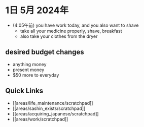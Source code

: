 # 1日 5月 2024年
- (4:05午前) you have work today, and you also want to shave
  - take all your medicine properly, shave, breakfast
  - also take your clothes from the dryer
 

## desired budget changes
- anything money
- present money
- $50 more to everyday


## Quick Links
- [[areas/life_maintenance/scratchpad]]
- [[areas/sashin_exists/scratchpad]]
- [[areas/acquiring_japanese/scratchpad]]
- [[areas/work/scratchpad]]
